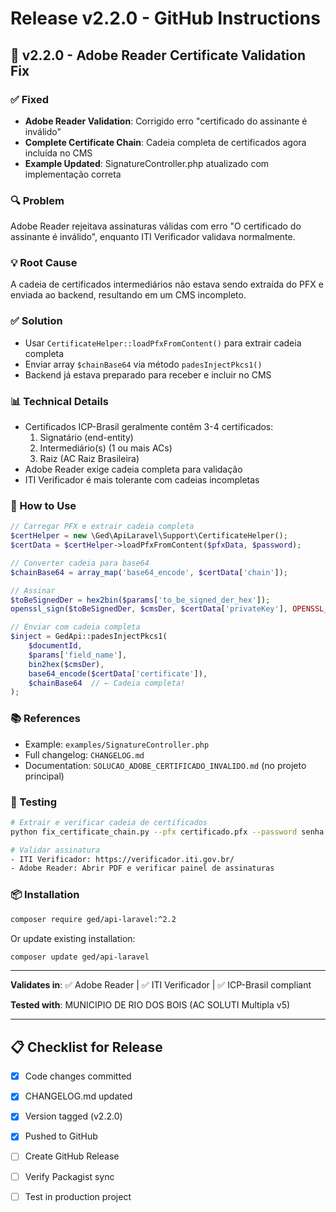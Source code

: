 # Release v2.2.0 - GitHub Instructions

## 🔐 v2.2.0 - Adobe Reader Certificate Validation Fix

### ✅ Fixed
- **Adobe Reader Validation**: Corrigido erro "certificado do assinante é inválido"
- **Complete Certificate Chain**: Cadeia completa de certificados agora incluída no CMS
- **Example Updated**: SignatureController.php atualizado com implementação correta

### 🔍 Problem
Adobe Reader rejeitava assinaturas válidas com erro "O certificado do assinante é inválido", enquanto ITI Verificador validava normalmente.

### 💡 Root Cause
A cadeia de certificados intermediários não estava sendo extraída do PFX e enviada ao backend, resultando em um CMS incompleto.

### ✅ Solution
- Usar `CertificateHelper::loadPfxFromContent()` para extrair cadeia completa
- Enviar array `$chainBase64` via método `padesInjectPkcs1()`
- Backend já estava preparado para receber e incluir no CMS

### 📊 Technical Details
- Certificados ICP-Brasil geralmente contêm 3-4 certificados:
  1. Signatário (end-entity)
  2. Intermediário(s) (1 ou mais ACs)
  3. Raiz (AC Raiz Brasileira)
- Adobe Reader exige cadeia completa para validação
- ITI Verificador é mais tolerante com cadeias incompletas

### 🔧 How to Use

```php
// Carregar PFX e extrair cadeia completa
$certHelper = new \Ged\ApiLaravel\Support\CertificateHelper();
$certData = $certHelper->loadPfxFromContent($pfxData, $password);

// Converter cadeia para base64
$chainBase64 = array_map('base64_encode', $certData['chain']);

// Assinar
$toBeSignedDer = hex2bin($params['to_be_signed_der_hex']);
openssl_sign($toBeSignedDer, $cmsDer, $certData['privateKey'], OPENSSL_ALGO_SHA256);

// Enviar com cadeia completa
$inject = GedApi::padesInjectPkcs1(
    $documentId, 
    $params['field_name'], 
    bin2hex($cmsDer),
    base64_encode($certData['certificate']),
    $chainBase64  // ← Cadeia completa!
);
```

### 📚 References
- Example: `examples/SignatureController.php`
- Full changelog: `CHANGELOG.md`
- Documentation: `SOLUCAO_ADOBE_CERTIFICADO_INVALIDO.md` (no projeto principal)

### 🧪 Testing
```bash
# Extrair e verificar cadeia de certificados
python fix_certificate_chain.py --pfx certificado.pfx --password senha

# Validar assinatura
- ITI Verificador: https://verificador.iti.gov.br/
- Adobe Reader: Abrir PDF e verificar painel de assinaturas
```

### 📦 Installation

```bash
composer require ged/api-laravel:^2.2
```

Or update existing installation:

```bash
composer update ged/api-laravel
```

---

**Validates in**: ✅ Adobe Reader | ✅ ITI Verificador | ✅ ICP-Brasil compliant

**Tested with**: MUNICIPIO DE RIO DOS BOIS (AC SOLUTI Multipla v5)

---

## 📋 Checklist for Release

- [x] Code changes committed
- [x] CHANGELOG.md updated
- [x] Version tagged (v2.2.0)
- [x] Pushed to GitHub
- [ ] Create GitHub Release
- [ ] Verify Packagist sync
- [ ] Test in production project


















